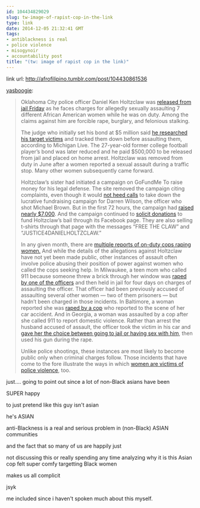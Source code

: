 ```yaml
---
id: 104434829029
slug: tw-image-of-rapist-cop-in-the-link
type: link
date: 2014-12-05 21:32:41 GMT
tags:
- antiblackness is real
- police violence
- misogynoir
- accountability post
title: "(tw: image of rapist cop in the link)"
---
```

link url: http://afrofilipino.tumblr.com/post/104430861536

<p><a class="tumblr_blog" href="http://yasboogie.tumblr.com/post/96959817267">yasboogie</a>:</p>
<blockquote>
<p>Oklahoma City police officer Daniel Ken Holtzclaw was <a href="http://www.mlive.com/news/ann-arbor/index.ssf/2014/09/okc_cop_daniel_holtzclaw_relea.html">released from jail Friday</a> as he faces charges for allegedly sexually assaulting 7 different African American women while he was on duty. Among the claims against him are forcible rape, burglary, and felonious stalking.</p>
<p>The judge who initially set his bond at $5 million said <a href="http://www.mlive.com/news/ann-arbor/index.ssf/2014/08/okc_cop_ex-emu_football_star_d.html">he researched his target victims</a> and tracked them down before assaulting them, according to Michigan Live. The 27-year-old former college football player’s bond was later reduced and he paid $500,000 to be released from jail and placed on home arrest. Holtzclaw was removed from duty in June after a women reported a sexual assault during a traffic stop. Many other women subsequently came forward.</p>
<div><span id="trigger-slidedown"></span>
<p>Holtzclaw’s sister had initiated a campaign on GoFundMe To raise money for his legal defense. The site removed the campaign citing complaints, even though it would <a href="http://www.ibtimes.com/gofundme-officer-wilson-daniel-holtzclaw-myth-neutral-technology-platforms-1679990">not heed calls</a> to take down the lucrative fundraising campaign for Darren Wilson, the officer who shot Michael Brown. But in the first 72 hours, the campaign had <a href="http://www.mlive.com/news/ann-arbor/index.ssf/2014/08/social_media_efforts_call_for.html#incart_river">raised nearly $7,000</a>. And the campaign continued to <a href="https://www.facebook.com/pages/Justice-for-Daniel-Holtzclaw/1509057449330490?sk=timeline">solicit donations</a> to fund Holtzclaw’s bail through its Facebook page. They are also selling t-shirts through that page with the messages “FREE THE CLAW” and “JUSTICE4DANIELHOLTZCLAW.”</p>
<p>In any given month, there are <a href="http://jezebel.com/it-happened-again-police-officer-charged-with-rape-1549983829">multiple reports of on-duty cops raping women.</a> And while the details of the allegations against Holtzclaw have not yet been made public, other instances of assault often involve police abusing their position of power against women who called the cops seeking help. In Milwaukee, a teen mom who called 911 because someone threw a brick through her window was <a href="http://www.thedailybeast.com/articles/2012/01/29/she-dialed-911-the-cop-who-came-to-help-raped-her.html">raped by one of the officers</a> and then held in jail for four days on charges of assaulting the officer. That officer had been previously accused of assaulting several other women — two of them prisoners — but hadn’t been charged in those incidents. In Baltimore, a woman reported she was <a href="http://jezebel.com/it-happened-again-police-officer-charged-with-rape-1549983829">raped by a cop</a> who reported to the scene of her car accident. And in Georgia, a woman was assaulted by a cop after she called 911 to report domestic violence. Rather than arrest the husband accused of assault, the officer took the victim in his car and <a href="http://thinkprogress.org/justice/2014/08/25/3475106/georgia-restores-gun-rights-to-ex-cop-who-tried-to-sexually-assault-a-woman-with-his-gun/">gave her the choice between going to jail or having sex with him</a>, then used his gun during the rape.</p>
<p>Unlike police shootings, these instances are most likely to become public only when criminal charges follow. Those incidents that have come to the fore illustrate the ways in which <a href="http://www.salon.com/2014/08/24/black_women_are_killed_by_police_too_partner/">women are victims of police violence</a>, too.</p>

</div></blockquote>

<p></p>

just.... going to point out since a lot of non-Black asians have been

SUPER happy

to just pretend like this guy isn't asian

he's ASIAN

anti-Blackness is a real and serious problem in (non-Black) ASIAN communities

and the fact that so many of us are happily just 

not discussing this or really spending any time analyzing why it is this Asian cop felt super comfy targetting Black women 

makes us all complicit

jsyk

me included since i haven't spoken much about this myself.